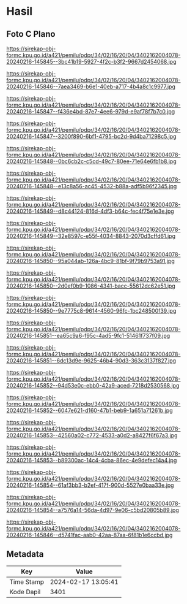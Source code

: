# Hasil

## Foto C Plano

https://sirekap-obj-formc.kpu.go.id/a421/pemilu/pdpr/34/02/16/20/04/3402162004078-20240216-145845--3bc41b19-5927-4f2c-b3f2-9667d2454068.jpg

https://sirekap-obj-formc.kpu.go.id/a421/pemilu/pdpr/34/02/16/20/04/3402162004078-20240216-145846--7aea3469-b6e1-40eb-a717-4b4a8c1c9977.jpg

https://sirekap-obj-formc.kpu.go.id/a421/pemilu/pdpr/34/02/16/20/04/3402162004078-20240216-145847--f436e4bd-87e7-4ee6-979d-e9af78f7b7c0.jpg

https://sirekap-obj-formc.kpu.go.id/a421/pemilu/pdpr/34/02/16/20/04/3402162004078-20240216-145847--3200f890-6bf1-4795-bc2d-9d4ba71298c5.jpg

https://sirekap-obj-formc.kpu.go.id/a421/pemilu/pdpr/34/02/16/20/04/3402162004078-20240216-145848--0bc6cb2c-c5cd-49c7-80ee-71e64e6fb1b8.jpg

https://sirekap-obj-formc.kpu.go.id/a421/pemilu/pdpr/34/02/16/20/04/3402162004078-20240216-145848--e13c8a56-ac45-4532-b88a-adf5b96f2345.jpg

https://sirekap-obj-formc.kpu.go.id/a421/pemilu/pdpr/34/02/16/20/04/3402162004078-20240216-145849--d8c44124-816d-4df3-b64c-fec4f75e1e3e.jpg

https://sirekap-obj-formc.kpu.go.id/a421/pemilu/pdpr/34/02/16/20/04/3402162004078-20240216-145849--32e8597c-e55f-4034-8843-2070d3cffd61.jpg

https://sirekap-obj-formc.kpu.go.id/a421/pemilu/pdpr/34/02/16/20/04/3402162004078-20240216-145850--95a044ab-126a-4bc9-81bf-9f79b9753a91.jpg

https://sirekap-obj-formc.kpu.go.id/a421/pemilu/pdpr/34/02/16/20/04/3402162004078-20240216-145850--2d0ef0b9-1086-4341-bacc-55612dc62e51.jpg

https://sirekap-obj-formc.kpu.go.id/a421/pemilu/pdpr/34/02/16/20/04/3402162004078-20240216-145850--9e7775c8-9614-4560-96fc-1bc248500f39.jpg

https://sirekap-obj-formc.kpu.go.id/a421/pemilu/pdpr/34/02/16/20/04/3402162004078-20240216-145851--ea65c9a6-f95c-4ad5-9fc1-51461f737f09.jpg

https://sirekap-obj-formc.kpu.go.id/a421/pemilu/pdpr/34/02/16/20/04/3402162004078-20240216-145851--6dc13d9e-9625-46b4-90d3-363c3137f827.jpg

https://sirekap-obj-formc.kpu.go.id/a421/pemilu/pdpr/34/02/16/20/04/3402162004078-20240216-145852--94d53e0c-ebb0-42a9-aced-7218d2530568.jpg

https://sirekap-obj-formc.kpu.go.id/a421/pemilu/pdpr/34/02/16/20/04/3402162004078-20240216-145852--6047e621-d160-47b1-beb9-1a651a71261b.jpg

https://sirekap-obj-formc.kpu.go.id/a421/pemilu/pdpr/34/02/16/20/04/3402162004078-20240216-145853--42560a02-c772-4533-a0d2-a8427f6f67a3.jpg

https://sirekap-obj-formc.kpu.go.id/a421/pemilu/pdpr/34/02/16/20/04/3402162004078-20240216-145853--b89300ac-14c4-4cba-86ec-4e9defec14a4.jpg

https://sirekap-obj-formc.kpu.go.id/a421/pemilu/pdpr/34/02/16/20/04/3402162004078-20240216-145854--61af3bb3-b2ef-417f-900d-5527e0baa33e.jpg

https://sirekap-obj-formc.kpu.go.id/a421/pemilu/pdpr/34/02/16/20/04/3402162004078-20240216-145854--a7576a14-56da-4d97-9e06-c5bd20805b89.jpg

https://sirekap-obj-formc.kpu.go.id/a421/pemilu/pdpr/34/02/16/20/04/3402162004078-20240216-145846--d5741fac-aab0-42aa-87aa-6f81b1e6ccbd.jpg


## Metadata

| Key        | Value               |
| ---------- | ------------------- |
| Time Stamp | 2024-02-17 13:05:41 |
| Kode Dapil | 3401                |



